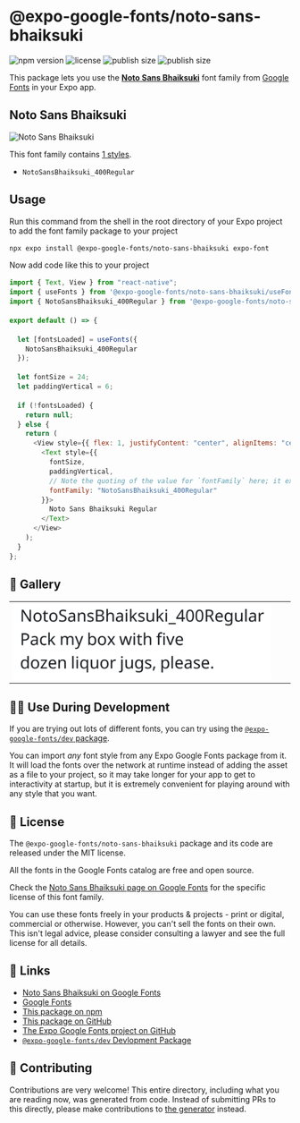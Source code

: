 # @expo-google-fonts/noto-sans-bhaiksuki

![npm version](https://flat.badgen.net/npm/v/@expo-google-fonts/noto-sans-bhaiksuki)
![license](https://flat.badgen.net/github/license/expo/google-fonts)
![publish size](https://flat.badgen.net/packagephobia/install/@expo-google-fonts/noto-sans-bhaiksuki)
![publish size](https://flat.badgen.net/packagephobia/publish/@expo-google-fonts/noto-sans-bhaiksuki)

This package lets you use the [**Noto Sans Bhaiksuki**](https://fonts.google.com/specimen/Noto+Sans+Bhaiksuki) font family from [Google Fonts](https://fonts.google.com/) in your Expo app.

## Noto Sans Bhaiksuki

![Noto Sans Bhaiksuki](./font-family.png)

This font family contains [1 styles](#-gallery).

- `NotoSansBhaiksuki_400Regular`

## Usage

Run this command from the shell in the root directory of your Expo project to add the font family package to your project

```sh
npx expo install @expo-google-fonts/noto-sans-bhaiksuki expo-font
```

Now add code like this to your project

```js
import { Text, View } from "react-native";
import { useFonts } from '@expo-google-fonts/noto-sans-bhaiksuki/useFonts';
import { NotoSansBhaiksuki_400Regular } from '@expo-google-fonts/noto-sans-bhaiksuki/400Regular';

export default () => {

  let [fontsLoaded] = useFonts({
    NotoSansBhaiksuki_400Regular
  });

  let fontSize = 24;
  let paddingVertical = 6;

  if (!fontsLoaded) {
    return null;
  } else {
    return (
      <View style={{ flex: 1, justifyContent: "center", alignItems: "center" }}>
        <Text style={{
          fontSize,
          paddingVertical,
          // Note the quoting of the value for `fontFamily` here; it expects a string!
          fontFamily: "NotoSansBhaiksuki_400Regular"
        }}>
          Noto Sans Bhaiksuki Regular
        </Text>
      </View>
    );
  }
};
```

## 🔡 Gallery


||||
|-|-|-|
|![NotoSansBhaiksuki_400Regular](./400Regular/NotoSansBhaiksuki_400Regular.ttf.png)||||


## 👩‍💻 Use During Development

If you are trying out lots of different fonts, you can try using the [`@expo-google-fonts/dev` package](https://github.com/expo/google-fonts/tree/master/font-packages/dev#readme).

You can import _any_ font style from any Expo Google Fonts package from it. It will load the fonts over the network at runtime instead of adding the asset as a file to your project, so it may take longer for your app to get to interactivity at startup, but it is extremely convenient for playing around with any style that you want.


## 📖 License

The `@expo-google-fonts/noto-sans-bhaiksuki` package and its code are released under the MIT license.

All the fonts in the Google Fonts catalog are free and open source.

Check the [Noto Sans Bhaiksuki page on Google Fonts](https://fonts.google.com/specimen/Noto+Sans+Bhaiksuki) for the specific license of this font family.

You can use these fonts freely in your products & projects - print or digital, commercial or otherwise. However, you can't sell the fonts on their own. This isn't legal advice, please consider consulting a lawyer and see the full license for all details.

## 🔗 Links

- [Noto Sans Bhaiksuki on Google Fonts](https://fonts.google.com/specimen/Noto+Sans+Bhaiksuki)
- [Google Fonts](https://fonts.google.com/)
- [This package on npm](https://www.npmjs.com/package/@expo-google-fonts/noto-sans-bhaiksuki)
- [This package on GitHub](https://github.com/expo/google-fonts/tree/master/font-packages/noto-sans-bhaiksuki)
- [The Expo Google Fonts project on GitHub](https://github.com/expo/google-fonts)
- [`@expo-google-fonts/dev` Devlopment Package](https://github.com/expo/google-fonts/tree/master/font-packages/dev)

## 🤝 Contributing

Contributions are very welcome! This entire directory, including what you are reading now, was generated from code. Instead of submitting PRs to this directly, please make contributions to [the generator](https://github.com/expo/google-fonts/tree/master/packages/generator) instead.
